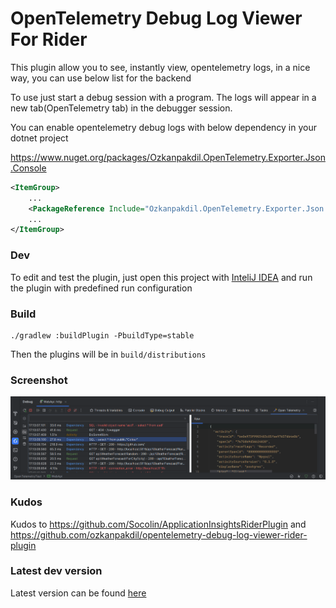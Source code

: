 # OpenTelemetry Debug Log Viewer For Rider

<!-- Plugin description -->
This plugin allow you to see, instantly view, opentelemetry logs, in a nice way, you can use below list for the backend

To use just start a debug session with a program.
The logs will appear in a new tab(OpenTelemetry tab) in the debugger session.
<!-- Plugin description end -->

You can enable opentelemetry debug logs with below dependency in your dotnet project

https://www.nuget.org/packages/Ozkanpakdil.OpenTelemetry.Exporter.Json.Console
```xml
<ItemGroup>
    ...
    <PackageReference Include="Ozkanpakdil.OpenTelemetry.Exporter.Json.Console" Version="1.0.13" />
    ...
</ItemGroup>
```

### Dev

To edit and test the plugin, just open this project with [InteliJ IDEA](https://www.jetbrains.com/idea/) and run the plugin with predefined run configuration

### Build

```
./gradlew :buildPlugin -PbuildType=stable
```

Then the plugins will be in `build/distributions`

### Screenshot

![Screenshot](screenshots/screenshot1.png)

### Kudos

Kudos to https://github.com/Socolin/ApplicationInsightsRiderPlugin and https://github.com/ozkanpakdil/opentelemetry-debug-log-viewer-rider-plugin

### Latest dev version

Latest version can be found [here](https://github.com/ozkanpakdil/opentelemetry-debug-log-viewer-rider-plugin/releases/tag/latest_dev)